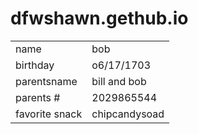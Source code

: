 # dfwshawn.gethub.io
<table>
<tr><td>name</td><td>bob</td></tr>
<tr><td>birthday</td><td>o6/17/1703</td></tr>
<tr><td>parentsname</td><td>bill and bob</td></tr>
<tr><td>parents #</td><td>2029865544</td></tr>
<tr><td>favorite snack</td><td>chipcandysoad</td></tr>
</table>
